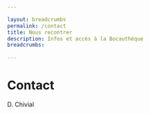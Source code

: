 ```yaml
---

layout: breadcrumbs
permalink: /contact
title: Nous recontrer
description: Infos et accès à la Bocauthèque
breadcrumbs:
  
---
```



# Contact

D. Chivial
